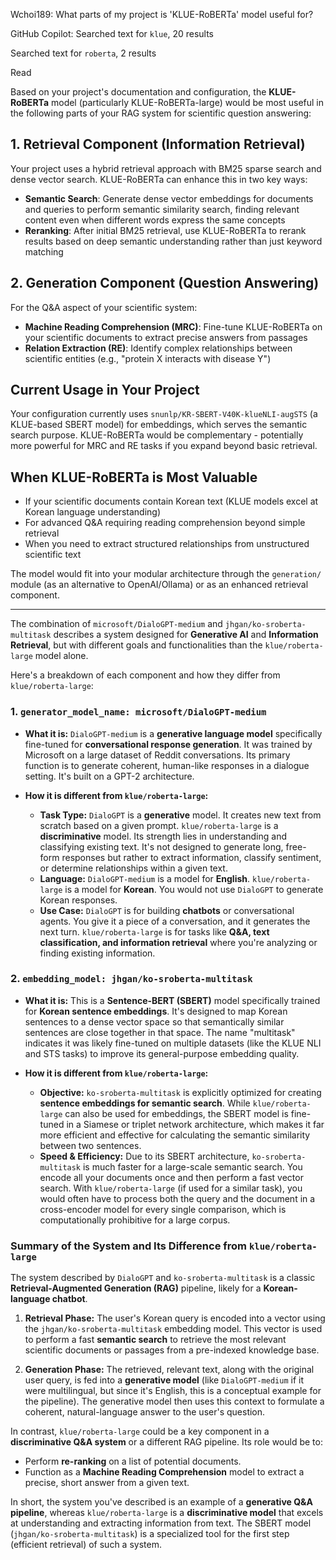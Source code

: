 Wchoi189: What parts of my project is 'KLUE-RoBERTa' model useful for?

GitHub Copilot: Searched text for `klue`, 20 results

Searched text for `roberta`, 2 results

Read [](file:///home/wb2x/workspace/information_retrieval_rag/docs/notes/strategies/model_comparison.md)

Based on your project's documentation and configuration, the **KLUE-RoBERTa** model (particularly KLUE-RoBERTa-large) would be most useful in the following parts of your RAG system for scientific question answering:

## 1. **Retrieval Component** (Information Retrieval)
Your project uses a hybrid retrieval approach with BM25 sparse search and dense vector search. KLUE-RoBERTa can enhance this in two key ways:

- **Semantic Search**: Generate dense vector embeddings for documents and queries to perform semantic similarity search, finding relevant content even when different words express the same concepts
- **Reranking**: After initial BM25 retrieval, use KLUE-RoBERTa to rerank results based on deep semantic understanding rather than just keyword matching

## 2. **Generation Component** (Question Answering)
For the Q&A aspect of your scientific system:

- **Machine Reading Comprehension (MRC)**: Fine-tune KLUE-RoBERTa on your scientific documents to extract precise answers from passages
- **Relation Extraction (RE)**: Identify complex relationships between scientific entities (e.g., "protein X interacts with disease Y")

## Current Usage in Your Project
Your configuration currently uses `snunlp/KR-SBERT-V40K-klueNLI-augSTS` (a KLUE-based SBERT model) for embeddings, which serves the semantic search purpose. KLUE-RoBERTa would be complementary - potentially more powerful for MRC and RE tasks if you expand beyond basic retrieval.

## When KLUE-RoBERTa is Most Valuable
- If your scientific documents contain Korean text (KLUE models excel at Korean language understanding)
- For advanced Q&A requiring reading comprehension beyond simple retrieval
- When you need to extract structured relationships from unstructured scientific text

The model would fit into your modular architecture through the `generation/` module (as an alternative to OpenAI/Ollama) or as an enhanced retrieval component.

-----

The combination of `microsoft/DialoGPT-medium` and `jhgan/ko-sroberta-multitask` describes a system designed for **Generative AI** and **Information Retrieval**, but with different goals and functionalities than the `klue/roberta-large` model alone.

Here's a breakdown of each component and how they differ from `klue/roberta-large`:

### **1. `generator_model_name: microsoft/DialoGPT-medium`**

* **What it is:** `DialoGPT-medium` is a **generative language model** specifically fine-tuned for **conversational response generation**. It was trained by Microsoft on a large dataset of Reddit conversations. Its primary function is to generate coherent, human-like responses in a dialogue setting. It's built on a GPT-2 architecture.

* **How it is different from `klue/roberta-large`:**
    * **Task Type:** `DialoGPT` is a **generative** model. It creates new text from scratch based on a given prompt. `klue/roberta-large` is a **discriminative** model. Its strength lies in understanding and classifying existing text. It's not designed to generate long, free-form responses but rather to extract information, classify sentiment, or determine relationships within a given text.
    * **Language:** `DialoGPT-medium` is a model for **English**. `klue/roberta-large` is a model for **Korean**. You would not use `DialoGPT` to generate Korean responses.
    * **Use Case:** `DialoGPT` is for building **chatbots** or conversational agents. You give it a piece of a conversation, and it generates the next turn. `klue/roberta-large` is for tasks like **Q&A, text classification, and information retrieval** where you're analyzing or finding existing information.

### **2. `embedding_model: jhgan/ko-sroberta-multitask`**

* **What it is:** This is a **Sentence-BERT (SBERT)** model specifically trained for **Korean sentence embeddings**. It's designed to map Korean sentences to a dense vector space so that semantically similar sentences are close together in that space. The name "multitask" indicates it was likely fine-tuned on multiple datasets (like the KLUE NLI and STS tasks) to improve its general-purpose embedding quality.

* **How it is different from `klue/roberta-large`:**
    * **Objective:** `ko-sroberta-multitask` is explicitly optimized for creating **sentence embeddings for semantic search**. While `klue/roberta-large` can also be used for embeddings, the SBERT model is fine-tuned in a Siamese or triplet network architecture, which makes it far more efficient and effective for calculating the semantic similarity between two sentences.
    * **Speed & Efficiency:** Due to its SBERT architecture, `ko-sroberta-multitask` is much faster for a large-scale semantic search. You encode all your documents once and then perform a fast vector search. With `klue/roberta-large` (if used for a similar task), you would often have to process both the query and the document in a cross-encoder model for every single comparison, which is computationally prohibitive for a large corpus.

### **Summary of the System and Its Difference from `klue/roberta-large`**

The system described by `DialoGPT` and `ko-sroberta-multitask` is a classic **Retrieval-Augmented Generation (RAG)** pipeline, likely for a **Korean-language chatbot**.

1.  **Retrieval Phase:** The user's Korean query is encoded into a vector using the `jhgan/ko-sroberta-multitask` embedding model. This vector is used to perform a fast **semantic search** to retrieve the most relevant scientific documents or passages from a pre-indexed knowledge base.

2.  **Generation Phase:** The retrieved, relevant text, along with the original user query, is fed into a **generative model** (like `DialoGPT-medium` if it were multilingual, but since it's English, this is a conceptual example for the pipeline). The generative model then uses this context to formulate a coherent, natural-language answer to the user's question.

In contrast, `klue/roberta-large` could be a key component in a **discriminative Q&A system** or a different RAG pipeline. Its role would be to:
* Perform **re-ranking** on a list of potential documents.
* Function as a **Machine Reading Comprehension** model to extract a precise, short answer from a given text.

In short, the system you've described is an example of a **generative Q&A pipeline**, whereas `klue/roberta-large` is a **discriminative model** that excels at understanding and extracting information from text. The SBERT model (`jhgan/ko-sroberta-multitask`) is a specialized tool for the first step (efficient retrieval) of such a system.